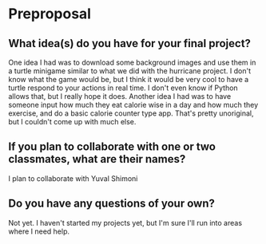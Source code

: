 # Preproposal

## What idea(s) do you have for your final project?

One idea I had was to download some background images and use them in a turtle minigame similar to what we did with the hurricane project. I don't know what the game would be, but I think it would be very cool to have a turtle respond to your actions in real time. I don't even know if Python allows that, but I really hope it does. 
Another idea I had was to have someone input how much they eat calorie wise in a day and how much they exercise, and do a basic calorie counter type app. That's pretty unoriginal, but I couldn't come up with much else. 

## If you plan to collaborate with one or two classmates, what are their names?

I plan to collaborate with Yuval Shimoni

## Do you have any questions of your own?

Not yet. I haven't started my projects yet, but I'm sure I'll run into areas where I need help. 
